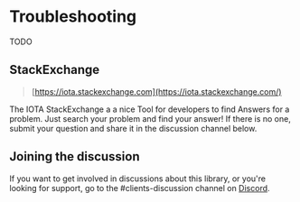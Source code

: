 # Troubleshooting
TODO

## StackExchange

> [https://iota.stackexchange.com](https://iota.stackexchange.com/)

The IOTA StackExchange a a nice Tool for developers to find  Answers for a problem. Just search your problem and find your answer! If there is no one, submit your question and share it in the discussion channel below.

## Joining the discussion
If you want to get involved in discussions about this library, or you're looking for support, go to the #clients-discussion channel on [Discord](https://discord.iota.org).